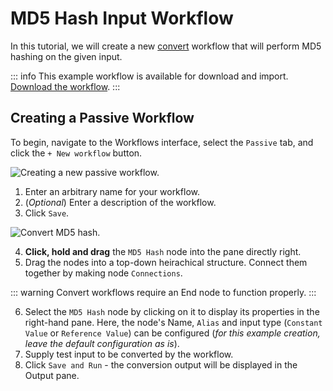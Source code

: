 # MD5 Hash Input Workflow

In this tutorial, we will create a new [convert](/concepts/workflows_intro.md#convert-workflows) workflow that will perform MD5 hashing on the given input.

::: info
This example workflow is available for download and import. [Download the workflow](https://github.com/caido/documentation/tree/main/diagrams/data/Base64_Decode_Example.json).
:::

## Creating a Passive Workflow

To begin, navigate to the Workflows interface, select the `Passive` tab, and click the `+ New workflow` button.

<img alt="Creating a new passive workflow." src="/_images/new_passive_workflow.png" center>

1. Enter an arbitrary name for your workflow.
2. (_Optional_) Enter a description of the workflow.
3. Click `Save`.

<img alt="Convert MD5 hash." src="/_images/md5_hash_example.png"/>

4. **Click, hold and drag** the `MD5 Hash` node into the pane directly right.
5. Drag the nodes into a top-down heirachical structure. Connect them together by making node `Connections`.

::: warning
Convert workflows require an End node to function properly.
:::

6. Select the `MD5 Hash` node by clicking on it to display its properties in the right-hand pane. Here, the node's Name, `Alias` and input type (`Constant Value` or `Reference Value`) can be configured (_for this example creation, leave the default configuration as is_).
7. Supply test input to be converted by the workflow.
8. Click `Save and Run` - the conversion output will be displayed in the Output pane.
